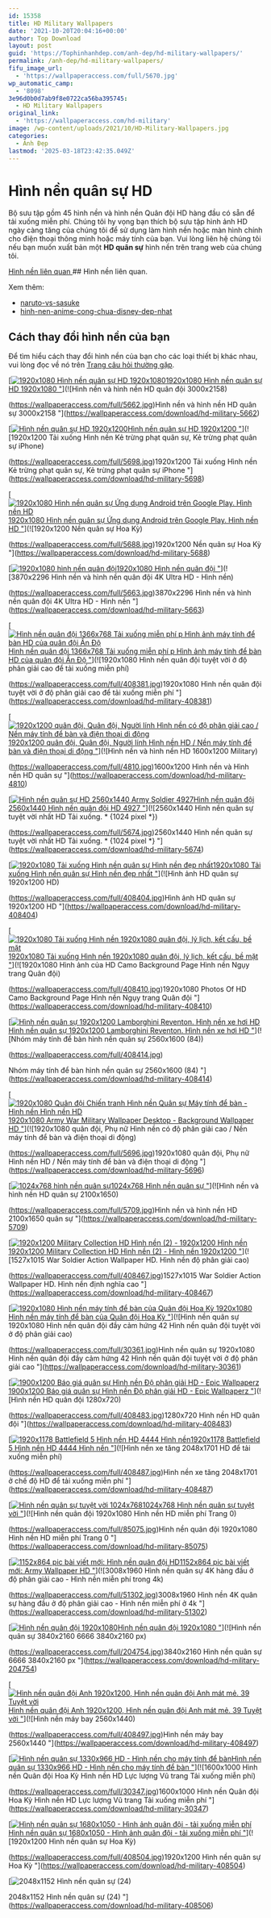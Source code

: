 ```yaml
---
id: 15358
title: HD Military Wallpapers
date: '2021-10-20T20:04:16+00:00'
author: Top Download
layout: post
guid: 'https://Tophinhanhdep.com/anh-dep/hd-military-wallpapers/'
permalink: /anh-dep/hd-military-wallpapers/
fifu_image_url:
  - 'https://wallpaperaccess.com/full/5670.jpg'
wp_automatic_camp:
  - '8098'
3e96d0b0d7ab9f8e0722ca56ba395745:
  - HD Military Wallpapers
original_link:
  - 'https://wallpaperaccess.com/hd-military'
image: /wp-content/uploads/2021/10/HD-Military-Wallpapers.jpg
categories:
  - Ảnh Đẹp
lastmod: '2025-03-18T23:42:35.049Z'
---
```

# Hình nền quân sự HD

Bộ sưu tập gồm 45 hình nền và hình nền Quân đội HD hàng đầu có sẵn để tải xuống miễn phí. Chúng tôi hy vọng bạn thích bộ sưu tập hình ảnh HD ngày càng tăng của chúng tôi để sử dụng làm hình nền hoặc màn hình chính cho điện thoại thông minh hoặc máy tính của bạn. Vui lòng liên hệ chúng tôi nếu bạn muốn xuất bản một **HD quân sự** hình nền trên trang web của chúng tôi.

[Hình nền liên quan ](#related) ## Hình nền liên quan.

   
 Xem thêm:

   
- [naruto-vs-sasuke](https://tophinhanhdep.com/anh-naruto/naruto-vs-sasuke/)
- [hinh-nen-anime-cong-chua-disney-dep-nhat](https://tophinhanhdep.com/anh-anime/hinh-nen-anime-cong-chua-disney-dep-nhat/)

## Cách thay đổi hình nền của bạn

Để tìm hiểu cách thay đổi hình nền của bạn cho các loại thiết bị khác nhau, vui lòng đọc về nó trên [Trang câu hỏi thường gặp](https://tophinhanhdep.com/faq/).

  
[[![1920x1080 Hình nền quân sự HD 1920x1080](https://wallpaperaccess.com/full/5670.jpg)1920x1080 Hình nền quân sự HD 1920x1080 "](https://wallpaperaccess.com/download/hd-military-5670)](![Hình nền và hình nền HD quân đội 3000x2158)

(https://wallpaperaccess.com/full/5662.jpg)Hình nền và hình nền HD quân sự 3000x2158 "](https://wallpaperaccess.com/download/hd-military-5662)

[[![Hình nền quân sự HD 1920x1200](https://wallpaperaccess.com/full/5664.jpg)Hình nền quân sự HD 1920x1200 "](https://wallpaperaccess.com/download/hd-military-5664)](![1920x1200 Tải xuống Hình nền Kẻ trừng phạt quân sự, Kẻ trừng phạt quân sự iPhone)

(https://wallpaperaccess.com/full/5698.jpg)1920x1200 Tải xuống Hình nền Kẻ trừng phạt quân sự, Kẻ trừng phạt quân sự iPhone "](https://wallpaperaccess.com/download/hd-military-5698)

[[![1920x1080 Hình nền quân sự Ứng dụng Android trên Google Play.  Hình nền HD](https://wallpaperaccess.com/full/5679.jpg)1920x1080 Hình nền quân sự Ứng dụng Android trên Google Play. Hình nền HD "](https://wallpaperaccess.com/download/hd-military-5679)](![1920x1200 Nền quân sự Hoa Kỳ)

(https://wallpaperaccess.com/full/5688.jpg)1920x1200 Nền quân sự Hoa Kỳ "](https://wallpaperaccess.com/download/hd-military-5688)

[[![1920x1080 hình nền quân đội](https://wallpaperaccess.com/full/408366.jpg)1920x1080 Hình nền quân đội "](https://wallpaperaccess.com/download/hd-military-408366)](![3870x2296 Hình nền và hình nền quân đội 4K Ultra HD - Hình nền)

(https://wallpaperaccess.com/full/5663.jpg)3870x2296 Hình nền và hình nền quân đội 4K Ultra HD - Hình nền "](https://wallpaperaccess.com/download/hd-military-5663)

[[![Hình nền quân đội 1366x768 Tải xuống miễn phí p Hình ảnh máy tính để bàn HD của quân đội Ấn Độ](https://wallpaperaccess.com/full/229629.jpg)Hình nền quân đội 1366x768 Tải xuống miễn phí p Hình ảnh máy tính để bàn HD của quân đội Ấn Độ "](https://wallpaperaccess.com/download/hd-military-229629)](![1920x1080 Hình nền quân đội tuyệt vời ở độ phân giải cao để tải xuống miễn phí)

(https://wallpaperaccess.com/full/408381.jpg)1920x1080 Hình nền quân đội tuyệt vời ở độ phân giải cao để tải xuống miễn phí "](https://wallpaperaccess.com/download/hd-military-408381)

[[![1920x1200 quân đội, Quân đội, Người lính Hình nền có độ phân giải cao / Nền máy tính để bàn và điện thoại di động](https://wallpaperaccess.com/full/5680.jpg)1920x1200 quân đội, Quân đội, Người lính Hình nền HD / Nền máy tính để bàn và điện thoại di động "](https://wallpaperaccess.com/download/hd-military-5680)](![Hình nền và hình nền HD 1600x1200 Military)

(https://wallpaperaccess.com/full/4810.jpg)1600x1200 Hình nền và Hình nền HD quân sự "](https://wallpaperaccess.com/download/hd-military-4810)

[[![Hình nền quân sự HD 2560x1440 Army Soldier 4927](https://wallpaperaccess.com/full/408396.jpg)Hình nền quân đội 2560x1440 Hình nền quân đội HD 4927 "](https://wallpaperaccess.com/download/hd-military-408396)](![2560x1440 Hình nền quân sự tuyệt vời nhất HD Tải xuống.  * {1024 pixel *})

(https://wallpaperaccess.com/full/5674.jpg)2560x1440 Hình nền quân sự tuyệt vời nhất HD Tải xuống. \* {1024 pixel \*} "](https://wallpaperaccess.com/download/hd-military-5674)

[[![1920x1080 Tải xuống Hình nền quân sự Hình nền đẹp nhất](https://wallpaperaccess.com/full/408400.jpg)1920x1080 Tải xuống Hình nền quân sự Hình nền đẹp nhất "](https://wallpaperaccess.com/download/hd-military-408400)](![Hình ảnh HD quân sự 1920x1200 HD)

(https://wallpaperaccess.com/full/408404.jpg)Hình ảnh HD quân sự 1920x1200 HD "](https://wallpaperaccess.com/download/hd-military-408404)

[[![1920x1080 Tải xuống Hình nền 1920x1080 quân đội, lý lịch, kết cấu, bề mặt](https://wallpaperaccess.com/full/5695.jpg)1920x1080 Tải xuống Hình nền 1920x1080 quân đội, lý lịch, kết cấu, bề mặt "](https://wallpaperaccess.com/download/hd-military-5695)](![1920x1080 Hình ảnh của HD Camo Background Page Hình nền Ngụy trang Quân đội)

(https://wallpaperaccess.com/full/408410.jpg)1920x1080 Photos Of HD Camo Background Page Hình nền Ngụy trang Quân đội "](https://wallpaperaccess.com/download/hd-military-408410)

[[![Hình nền quân sự 1920x1200 Lamborghini Reventon.  Hình nền xe hơi HD](https://wallpaperaccess.com/full/5705.jpg)Hình nền quân sự 1920x1200 Lamborghini Reventon. Hình nền xe hơi HD "](https://wallpaperaccess.com/download/hd-military-5705)](![Nhóm máy tính để bàn hình nền quân sự 2560x1600 (84))

(https://wallpaperaccess.com/full/408414.jpg)

Nhóm máy tính để bàn hình nền quân sự 2560x1600 (84) "](https://wallpaperaccess.com/download/hd-military-408414)

[[![1920x1080 Quân đội Chiến tranh Hình nền Quân sự Máy tính để bàn - Hình nền Hình nền HD](https://wallpaperaccess.com/full/263712.jpg)1920x1080 Army War Military Wallpaper Desktop - Background Wallpaper HD "](https://wallpaperaccess.com/download/hd-military-263712)](![1920x1080 quân đội, Phụ nữ Hình nền có độ phân giải cao / Nền máy tính để bàn và điện thoại di động)

(https://wallpaperaccess.com/full/5696.jpg)1920x1080 quân đội, Phụ nữ Hình nền HD / Nền máy tính để bàn và điện thoại di động "](https://wallpaperaccess.com/download/hd-military-5696)

[[![1024x768 hình nền quân sự](https://wallpaperaccess.com/full/103776.jpg)1024x768 Hình nền quân sự "](https://wallpaperaccess.com/download/hd-military-103776)](![Hình nền và hình nền HD quân sự 2100x1650)

(https://wallpaperaccess.com/full/5709.jpg)Hình nền và hình nền HD 2100x1650 quân sự "](https://wallpaperaccess.com/download/hd-military-5709)

[[![1920x1200 Military Collection HD Hình nền (2) - 1920x1200 Hình nền](https://wallpaperaccess.com/full/408457.jpg)1920x1200 Military Collection HD Hình nền (2) - Hình nền 1920x1200 "](https://wallpaperaccess.com/download/hd-military-408457)](![1527x1015 War Soldier Action Wallpaper HD.  Hình nền độ phân giải cao)

(https://wallpaperaccess.com/full/408467.jpg)1527x1015 War Soldier Action Wallpaper HD. Hình nền định nghĩa cao "](https://wallpaperaccess.com/download/hd-military-408467)

[[![1920x1080 Hình nền máy tính để bàn của Quân đội Hoa Kỳ](https://wallpaperaccess.com/full/408468.jpg) 1920x1080 Hình nền máy tính để bàn của Quân đội Hoa Kỳ "](https://wallpaperaccess.com/download/hd-military-408468)](![Hình nền quân sự 1920x1080 Hình nền quân đội đầy cảm hứng 42 Hình nền quân đội tuyệt vời ở độ phân giải cao)

(https://wallpaperaccess.com/full/30361.jpg)Hình nền quân sự 1920x1080 Hình nền quân đội đầy cảm hứng 42 Hình nền quân đội tuyệt vời ở độ phân giải cao "](https://wallpaperaccess.com/download/hd-military-30361)

[[![1900x1200 Báo giá quân sự Hình nền Độ phân giải HD - Epic Wallpaperz](https://wallpaperaccess.com/full/408478.jpg)1900x1200 Báo giá quân sự Hình nền Độ phân giải HD - Epic Wallpaperz "](https://wallpaperaccess.com/download/hd-military-408478)](![Hình nền HD quân đội 1280x720)

(https://wallpaperaccess.com/full/408483.jpg)1280x720 Hình nền HD quân đội "](https://wallpaperaccess.com/download/hd-military-408483)

[[![1920x1178 Battlefield 5 Hình nền HD 4444 Hình nền](https://wallpaperaccess.com/full/408486.jpg)1920x1178 Battlefield 5 Hình nền HD 4444 Hình nền "](https://wallpaperaccess.com/download/hd-military-408486)](![Hình nền xe tăng 2048x1701 HD để tải xuống miễn phí)

(https://wallpaperaccess.com/full/408487.jpg)Hình nền xe tăng 2048x1701 ở chế độ HD để tải xuống miễn phí "](https://wallpaperaccess.com/download/hd-military-408487)

[[![Hình nền quân sự tuyệt vời 1024x768](https://wallpaperaccess.com/full/408488.jpg)1024x768 Hình nền quân sự tuyệt vời "](https://wallpaperaccess.com/download/hd-military-408488)](![Hình nền quân đội 1920x1080 Hình nền HD miễn phí Trang 0)

(https://wallpaperaccess.com/full/85075.jpg)Hình nền quân đội 1920x1080 Hình nền HD miễn phí Trang 0 "](https://wallpaperaccess.com/download/hd-military-85075)

[[![1152x864 pic bài viết mới: Hình nền quân đội HD](https://wallpaperaccess.com/full/408491.jpg)1152x864 pic bài viết mới: Army Wallpaper HD "](https://wallpaperaccess.com/download/hd-military-408491)](![3008x1960 Hình nền quân sự 4K hàng đầu ở độ phân giải cao - Hình nền miễn phí trong 4k)

(https://wallpaperaccess.com/full/51302.jpg)3008x1960 Hình nền 4K quân sự hàng đầu ở độ phân giải cao - Hình nền miễn phí ở 4k "](https://wallpaperaccess.com/download/hd-military-51302)

[[![Hình nền quân đội 1920x1080](https://wallpaperaccess.com/full/242695.jpg)Hình nền quân đội 1920x1080 "](https://wallpaperaccess.com/download/hd-military-242695)](![Hình nền quân sự 3840x2160 6666 3840x2160 px)

(https://wallpaperaccess.com/full/204754.jpg)3840x2160 Hình nền quân sự 6666 3840x2160 px "](https://wallpaperaccess.com/download/hd-military-204754)

[[![Hình nền quân đội Anh 1920x1200, Hình nền quân đội Anh mát mẻ.  39 Tuyệt vời](https://wallpaperaccess.com/full/408495.jpg)Hình nền quân đội Anh 1920x1200, Hình nền quân đội Anh mát mẻ. 39 Tuyệt vời "](https://wallpaperaccess.com/download/hd-military-408495)](![Hình nền máy bay 2560x1440)

(https://wallpaperaccess.com/full/408497.jpg)Hình nền máy bay 2560x1440 "](https://wallpaperaccess.com/download/hd-military-408497)

[[![Hình nền quân sự 1330x966 HD - Hình nền cho máy tính để bàn](https://wallpaperaccess.com/full/408498.jpg)Hình nền quân sự 1330x966 HD - Hình nền cho máy tính để bàn "](https://wallpaperaccess.com/download/hd-military-408498)](![1600x1000 Hình nền Quân đội Hoa Kỳ Hình nền HD Lực lượng Vũ trang Tải xuống miễn phí)

(https://wallpaperaccess.com/full/30347.jpg)1600x1000 Hình nền Quân đội Hoa Kỳ Hình nền HD Lực lượng Vũ trang Tải xuống miễn phí "](https://wallpaperaccess.com/download/hd-military-30347)

[[![Hình nền quân sự 1680x1050 - Hình ảnh quân đội - tải xuống miễn phí](https://wallpaperaccess.com/full/5716.jpg)Hình nền quân sự 1680x1050 - Hình ảnh quân đội - tải xuống miễn phí "](https://wallpaperaccess.com/download/hd-military-5716)](![1920x1200 Hình nền quân sự Hoa Kỳ)

(https://wallpaperaccess.com/full/408504.jpg)1920x1200 Hình nền quân sự Hoa Kỳ "](https://wallpaperaccess.com/download/hd-military-408504)

[![2048x1152 Hình nền quân sự (24)](https://wallpaperaccess.com/full/408506.jpg)

2048x1152 Hình nền quân sự (24) "](https://wallpaperaccess.com/download/hd-military-408506)
